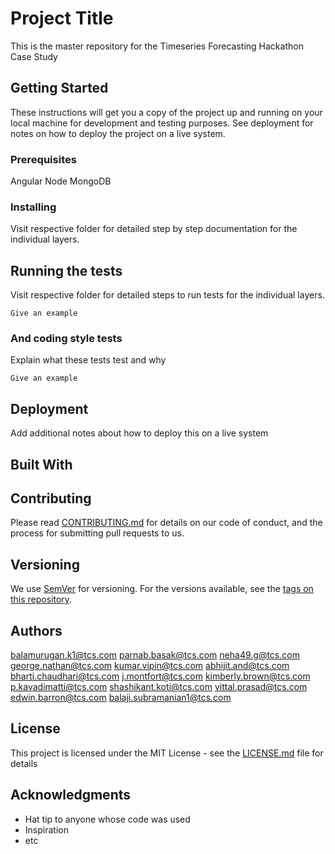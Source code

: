 # Project Title

This is the master repository for the Timeseries Forecasting Hackathon Case Study

## Getting Started

These instructions will get you a copy of the project up and running on your local machine for development and testing purposes. See deployment for notes on how to deploy the project on a live system.

### Prerequisites

Angular
Node
MongoDB

### Installing

Visit respective folder for detailed step by step documentation for the individual layers.

## Running the tests

Visit respective folder for detailed steps to run tests for the individual layers.

```
Give an example
```

### And coding style tests

Explain what these tests test and why

```
Give an example
```

## Deployment

Add additional notes about how to deploy this on a live system

## Built With

## Contributing

Please read [CONTRIBUTING.md](https://gist.github.com/PurpleBooth/b24679402957c63ec426) for details on our code of conduct, and the process for submitting pull requests to us.

## Versioning

We use [SemVer](http://semver.org/) for versioning. For the versions available, see the [tags on this repository](https://github.com/your/project/tags). 

## Authors

balamurugan.k1@tcs.com
parnab.basak@tcs.com
neha49.g@tcs.com
george.nathan@tcs.com
kumar.vipin@tcs.com
abhijit.and@tcs.com
bharti.chaudhari@tcs.com
j.montfort@tcs.com
kimberly.brown@tcs.com
p.kavadimatti@tcs.com
shashikant.koti@tcs.com
vittal.prasad@tcs.com
edwin.barron@tcs.com
balaji.subramanian1@tcs.com

## License

This project is licensed under the MIT License - see the [LICENSE.md](LICENSE.md) file for details

## Acknowledgments

* Hat tip to anyone whose code was used
* Inspiration
* etc
